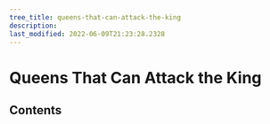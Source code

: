 ```yaml
---
tree_title: queens-that-can-attack-the-king
description: 
last_modified: 2022-06-09T21:23:28.2328
---
```


# Queens That Can Attack the King

## Contents

